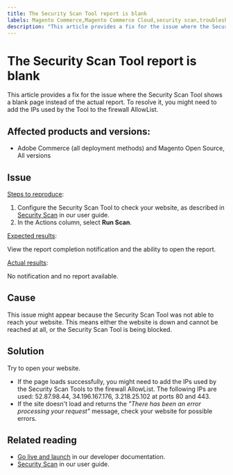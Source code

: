 ```yaml
---
title: The Security Scan Tool report is blank
labels: Magento Commerce,Magento Commerce Cloud,security scan,troubleshooting,Adobe Commerce,cloud infrastructure,on-premises,Magento Open Source
description: "This article provides a fix for the issue where the Security Scan Tool shows a blank page instead of the actual report. To resolve it, you might need to add the IPs used by the Tool to the firewall AllowList."
---
```


# The Security Scan Tool report is blank

This article provides a fix for the issue where the Security Scan Tool shows a blank page instead of the actual report. To resolve it, you might need to add the IPs used by the Tool to the firewall AllowList.

## Affected products and versions:

* Adobe Commerce (all deployment methods) and Magento Open Source, All versions

## Issue

<u>Steps to reproduce</u>:

1. Configure the Security Scan Tool to check your website, as described in [Security Scan](https://docs.magento.com/m2/ee/user_guide/magento/security-scan.html) in our user guide.
1. In the Actions column, select **Run Scan**.

<u>Expected results</u>:

View the report completion notification and the ability to open the report.

<u>Actual results</u>:

No notification and no report available.

## Cause

This issue might appear because the Security Scan Tool was not able to reach your website. This means either the website is down and cannot be reached at all, or the Security Scan Tool is being blocked.

## Solution

Try to open your website.

* If the page loads successfully, you might need to add the IPs used by the Security Scan Tools to the firewall AllowList. The following IPs are used: 52.87.98.44, 34.196.167.176, 3.218.25.102 at ports 80 and 443.
* If the site doesn't load and returns the *"There has been an error processing your request"* message, check your website for possible errors.

## Related reading

* [Go live and launch](https://devdocs.magento.com/guides/v2.3/cloud/live/live.html?_ga=2.73579601.273749082.1559572284-888339099.1547722854#security-scan) in our developer documentation.
* [Security Scan](https://docs.magento.com/m2/ee/user_guide/magento/security-scan.html) in our user guide. 